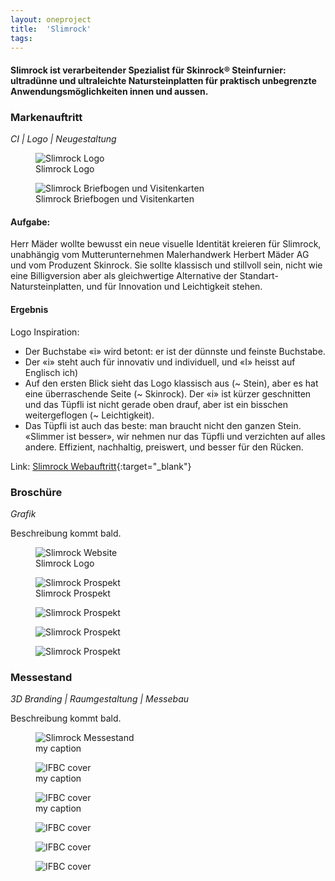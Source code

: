 ```yaml
---
layout: oneproject
title:  'Slimrock'
tags:   
---
```


#### Slimrock ist verarbeitender Spezialist für Skinrock® Steinfurnier: ultradünne und ultraleichte Natursteinplatten für praktisch unbegrenzte Anwendungsmöglichkeiten innen und aussen.

### Markenauftritt
*CI | Logo | Neugestaltung*

<aside>
<figure>
  <img src="/assets{{ page.url }}Slimrock_Logo-1.jpg"
    srcset="/assets{{ page.url }}Slimrock_Logo-1_2x.jpg 2x"
    alt="Slimrock Logo">
  <figcaption>Slimrock Logo</figcaption>
</figure>
<figure>
  <img src="/assets{{ page.url }}Slimrock_Logo-2.jpg"
    srcset="/assets{{ page.url }}Slimrock_Logo-2_2x.jpg 2x"
    alt="Slimrock Briefbogen und Visitenkarten">
  <figcaption>Slimrock Briefbogen und Visitenkarten</figcaption>
</figure>
</aside>

#### Aufgabe:
Herr Mäder wollte bewusst ein neue visuelle Identität kreieren für Slimrock, unabhängig vom Mutterunternehmen Malerhandwerk Herbert Mäder AG und vom Produzent Skinrock. Sie sollte klassisch und stillvoll sein, nicht wie eine Billigversion aber als gleichwertige Alternative der Standart-Natursteinplatten, und für Innovation und Leichtigkeit stehen.

#### Ergebnis
Logo Inspiration:
- Der Buchstabe «i» wird betont: er ist der dünnste und feinste Buchstabe.
- Der «i» steht auch für innovativ und individuell, und «I» heisst auf Englisch ich)
- Auf den ersten Blick sieht das Logo klassisch aus (~ Stein), aber es hat eine überraschende
Seite (~ Skinrock). Der «i» ist kürzer geschnitten und das Tüpfli ist nicht gerade oben
drauf, aber ist ein bisschen weitergeflogen (~ Leichtigkeit).
- Das Tüpfli ist auch das beste: man braucht nicht den ganzen Stein. «Slimmer ist besser», wir
nehmen nur das Tüpfli und verzichten auf alles andere. Effizient, nachhaltig, preiswert, und besser für
den Rücken.

Link: [Slimrock Webauftritt](http://www.slimrock.ch){:target="_blank"}

### Broschüre
*Grafik*

Beschreibung kommt bald.

<aside>
<figure>
  <img src="/assets{{ page.url }}Slimrock_Web.jpg"
    srcset="/assets{{ page.url }}Slimrock_Web_2x.jpg 2x"
    alt="Slimrock Website">
  <figcaption>Slimrock Logo</figcaption>
</figure>
<figure>
  <img src="/assets{{ page.url }}Slimrock_Prospekt-0.jpg"
    srcset="/assets{{ page.url }}Slimrock_Prospekt-0_2x.jpg 2x"
    alt="Slimrock Prospekt">
  <figcaption>Slimrock Prospekt</figcaption>
</figure>
<figure>
  <img src="/assets{{ page.url }}Slimrock_Prospekt-1.jpg"
    srcset="/assets{{ page.url }}Slimrock_Prospekt-1_2x.jpg 2x"
    alt="Slimrock Prospekt">
  <figcaption></figcaption>
</figure>
<figure>
  <img src="/assets{{ page.url }}Slimrock_Prospekt-2.jpg"
    srcset="/assets{{ page.url }}Slimrock_Prospekt-2_2x.jpg 2x"
    alt="Slimrock Prospekt">
  <figcaption></figcaption>
</figure>
<figure>
  <img src="/assets{{ page.url }}Slimrock_Prospekt-3.jpg"
    srcset="/assets{{ page.url }}Slimrock_Prospekt-3_2x.jpg 2x"
    alt="Slimrock Prospekt">
  <figcaption></figcaption>
</figure>
</aside>

### Messestand
*3D Branding | Raumgestaltung | Messebau*

Beschreibung kommt bald.

<aside>
<figure>
  <img src="/assets{{ page.url }}Slimrock_Messe-1.jpg"
    srcset="/assets{{ page.url }}Slimrock_Messe-1_2x.jpg 2x"
    alt="Slimrock Messestand">
  <figcaption>my caption</figcaption>
</figure>

<figure>
  <img src="/assets{{ page.url }}Slimrock_Messe-2.jpg"
    srcset="/assets{{ page.url }}Slimrock_Messe-2_2x.jpg 2x"
    alt="IFBC cover">
  <figcaption>my caption</figcaption>
</figure>

<figure>
  <img src="/assets{{ page.url }}Slimrock_Messe-3.jpg"
    srcset="/assets{{ page.url }}Slimrock_Messe-3_2x.jpg 2x"
    alt="IFBC cover">
  <figcaption>my caption</figcaption>
</figure>

<figure>
  <img src="/assets{{ page.url }}Slimrock_Messe-4.jpg"
    srcset="/assets{{ page.url }}Slimrock_Messe-4_2x.jpg 2x"
    alt="IFBC cover">
  <figcaption></figcaption>
</figure>

<figure>
  <img src="/assets{{ page.url }}Slimrock_Messe-5.jpg"
    srcset="/assets{{ page.url }}Slimrock_Messe-5_2x.jpg 2x"
    alt="IFBC cover">
  <figcaption></figcaption>
</figure>

<figure>
  <img src="/assets{{ page.url }}Slimrock_Messe-6.jpg"
    srcset="/assets{{ page.url }}Slimrock_Messe-6_2x.jpg 2x"
    alt="IFBC cover">
  <figcaption></figcaption>
</figure>

</aside>
